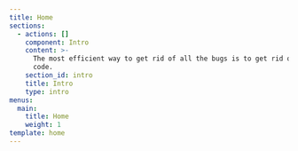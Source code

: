 ```yaml
---
title: Home
sections:
  - actions: []
    component: Intro
    content: >-
      The most efficient way to get rid of all the bugs is to get rid of all the
      code.
    section_id: intro
    title: Intro
    type: intro
menus:
  main:
    title: Home
    weight: 1
template: home
---
```


